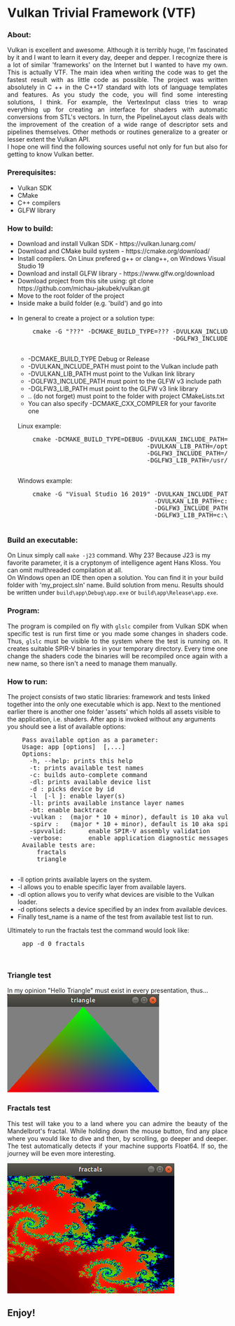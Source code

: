 <head>
<title>Vulkan Trivial Framework (VTF)</title>
<meta name="google-site-verification" content="31Kau8LdpTSmz_mYWQlfo7qkrC99OjSBQoySYlc8LDg" />
</head>

<h1>Vulkan Trivial Framework (VTF)</h1>

<h3>About:</h3>
<p align="justify">
Vulkan is excellent and awesome. Although it is terribly huge, I'm fascinated by it and I want to learn it every day, deeper and depper. I recognize there is a lot of similar 'frameworks' on the Internet but I wanted to have my own. This is actually VTF. The main idea when writing the code was to get the fastest result with as little code as possible. The project was written absolutely in C ++ in the C++17 standard with lots of language templates and features. As you study the code, you will find some interesting solutions, I think. For example, the VertexInput class tries to wrap everything up for creating an interface for shaders with automatic conversions from STL's vectors. In turn, the PipelineLayout class deals with the improvement of the creation of a wide range of descriptor sets and pipelines themselves. Other methods or routines generalize to a greater or lesser extent the Vulkan API.<br>I hope one will find the following sources useful not only for fun but also for getting to know Vulkan better.</p> 
<h3>Prerequisites:</h3>
<ul>
  <li>Vulkan SDK</li>
  <li>CMake</li>
  <li>C++ compilers</li>
  <li>GLFW library</li>
</ul>

<h3>How to build:</h3>
<ul>
  <li>Download and install Vulkan SDK   - https://vulkan.lunarg.com/</li>
  <li>Download and CMake build system   - https://cmake.org/download/</li>
  <li>Install compilers. On Linux prefered g++ or clang++, on Windows Visual Studio 19</li>
  <li>Download and install GLFW library - https://www.glfw.org/download</li>
  <li>Download project from this site using: git clone https://github.com/michau-jakubek/vulkan.git</li>
  <li>Move to the root folder of the project</li>
  <li>Inside make a build folder (e.g. 'build') and go into</li>
  <BR />
  <li>In general to create a project or a solution type:
  <pre>
    cmake -G "???" -DCMAKE_BUILD_TYPE=??? -DVULKAN_INCLUDE_PATH=??? -DVULKAN_LIB_PATH=???
                                          -DGLFW3_INCLUDE_PATH=???  -DGLFW3_LIB_PATH=??? ..
  </pre>
  <ul>
    <li>-DCMAKE_BUILD_TYPE    Debug or Release</li>
    <li>-DVULKAN_INCLUDE_PATH must point to the Vulkan include path</li>
    <li>-DVULKAN_LIB_PATH     must point to the Vulkan link library</li>
    <li>-DGLFW3_INCLUDE_PATH  must point to the GLFW v3 include path</li>
    <li>-DGLFW3_LIB_PATH      must point to the GLFW v3 link library</li>
    <li>.. (do not forget)    must point to the folder with project CMakeLists.txt</li>
    <li>You can also specify -DCMAKE_CXX_COMPILER for your favorite one</li>
  </ul>
  <BR />
    Linux example:
    <pre>
    cmake -DCMAKE_BUILD_TYPE=DEBUG -DVULKAN_INCLUDE_PATH=/opt/vulkan/1.3.204.1/x86_64/include \
                                   -DVULKAN_LIB_PATH=/opt/vulkan/1.3.204.1/x86_64/lib/libvulkan.so \
                                   -DGLFW3_INCLUDE_PATH=/usr/include \
                                   -DGLFW3_LIB_PATH=/usr/lib/x86_64-linux-gnu/libglfw.so.3 ..
    </pre>
    Windows example:
    <pre>
    cmake -G "Visual Studio 16 2019" -DVULKAN_INCLUDE_PATH=c:\\VulkanSDK\\1.3.216.0\\Include ^
                                     -DVULKAN_LIB_PATH=c:\\VulkanSDK\\1.3.216.0\\Lib\\vulkan-1.lib ^
                                     -DGLFW3_INCLUDE_PATH=c:\\VulkanDeps\\glfw-3.3.8.bin.WIN64\\include ^
                                     -DGLFW3_LIB_PATH=c:\\VulkanDeps\\glfw-3.3.8.bin.WIN64\\lib-vc2019\\glfw3.lib ..
    </pre>
    </li>
</ul>
<h3>Build an executable:</h3>
    On Linux simply call <code>make -j23</code> command. Why 23? Because J23 is my favorite parameter, it is a cryptonym of intelligence agent Hans Kloss. You can omit multhreaded compilation at all.
    <br>
    On Windows open an IDE then open a solution. You can find it in your build folder with 'my_project.sln' name. Build solution from menu. Results should be written under
    <code>build\app\Debug\app.exe</code> or <code>build\app\Release\app.exe</code>.
    
<h3>Program:</h3>
<p align="justify">The program is compiled on fly with <code>glslc</code> compiler from Vulkan SDK when specific test is run first time or you made some changes in shaders code. Thus, <code>glslc</code> must be visible to the system where the test is running on. It creates suitable SPIR-V binaries in your temporary directory. Every time one change the shaders code the binaries will be recompiled once again with a new name, so there isn't a need to manage them manually.</p>

<h3>How to run:</h3>
  The project consists of two static libraries: framework and tests linked together into the only one executable which is app.
  Next to the mentioned earlier there is another one folder 'assets' which holds all assets visible to the application, i.e. shaders.
  After app is invoked without any arguments you should see a list of available options:
<pre>
    Pass available option as a parameter:
    Usage: app [options] <test_name> [<test_param>,...]
    Options:
      -h, --help: prints this help
      -t: prints available test names
      -c: builds auto-complete command
      -dl: prints available device list
      -d <id>: picks device by id
      -l <layer> [-l <layer>]: enable layer(s)
      -ll: prints available instance layer names
      -bt: enable backtrace
      -vulkan <ver>:  (major * 10 + minor), default is 10 aka vulkan1.0
      -spirv <ver>:   (major * 10 + minor), default is 10 aka spirv1.0
      -spvvalid:      enable SPIR-V assembly validation
      -verbose:       enable application diagnostic messages
    Available tests are:
        fractals
        triangle
   </pre>
   <ul>
   <li>-ll option prints available layers on the system.</li>
   <li>-l  allows you to enable specific layer from available layers.</li>
   <li>-dl option allows you to verify what devices are visible to the Vulkan loader.</li>
   <li>-d  options selects a device specified by an index from available devices.</li>
   <li>Finally test_name is a name of the test from available test list to run.</li>
   </ul>
   Ultimately to run the fractals test the command would look like:
     <pre>    app -d 0 fractals</pre>
<br>
<h3>Triangle test</h3>
In my opinion "Hello Triangle" must exist in every presentation, thus...<BR />
<img src="triangle.png" alt="triangle" />
<h3>Fractals test</h3>
<p align="justify">
This test will take you to a land where you can admire the beauty of the Mandelbrot's fractal. While holding down the mouse button, find any place where you would like to dive and then, by scrolling, go deeper and deeper. The test automatically detects if your machine supports Float64. If so, the journey will be even more interesting.</p>
<img src="fractals.png" alt="fractals" />
<h2>Enjoy!</h2>

